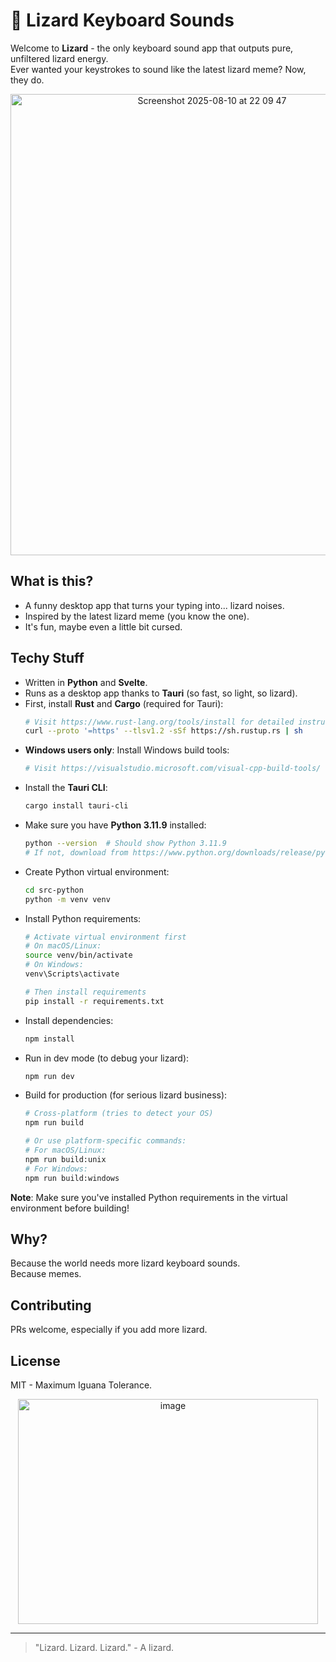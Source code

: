 # 🦎 Lizard Keyboard Sounds

Welcome to **Lizard** - the only keyboard sound app that outputs pure, unfiltered lizard energy.  
Ever wanted your keystrokes to sound like the latest lizard meme? Now, they do.
<p align="center">
<img width="629" height="738" alt="Screenshot 2025-08-10 at 22 09 47" src="https://github.com/user-attachments/assets/1e0249e5-901e-487f-b44b-f6aef2397863" />
</p>

## What is this?

- A funny desktop app that turns your typing into... lizard noises.  
- Inspired by the latest lizard meme (you know the one).
- It's fun, maybe even a little bit cursed.

## Techy Stuff

- Written in **Python** and **Svelte**.
- Runs as a desktop app thanks to **Tauri** (so fast, so light, so lizard).
- First, install **Rust** and **Cargo** (required for Tauri):
  ```sh
  # Visit https://www.rust-lang.org/tools/install for detailed instructions
  curl --proto '=https' --tlsv1.2 -sSf https://sh.rustup.rs | sh
  ```
- **Windows users only**: Install Windows build tools:
  ```sh
  # Visit https://visualstudio.microsoft.com/visual-cpp-build-tools/
  ```
- Install the **Tauri CLI**:
  ```sh
  cargo install tauri-cli
  ```
- Make sure you have **Python 3.11.9** installed:
  ```sh
  python --version  # Should show Python 3.11.9
  # If not, download from https://www.python.org/downloads/release/python-3119/
  ```
- Create Python virtual environment:
  ```sh
  cd src-python
  python -m venv venv
  ```
- Install Python requirements:
  ```sh
  # Activate virtual environment first
  # On macOS/Linux:
  source venv/bin/activate
  # On Windows:
  venv\Scripts\activate
  
  # Then install requirements
  pip install -r requirements.txt
  ```
- Install dependencies:  
  ```sh
  npm install
  ```
- Run in dev mode (to debug your lizard):  
  ```sh
  npm run dev
  ```
- Build for production (for serious lizard business):  
  ```sh
  # Cross-platform (tries to detect your OS)
  npm run build
  
  # Or use platform-specific commands:
  # For macOS/Linux:
  npm run build:unix
  # For Windows:
  npm run build:windows
  ```

**Note**: Make sure you've installed Python requirements in the virtual environment before building!

## Why?

Because the world needs more lizard keyboard sounds.  
Because memes.

## Contributing

PRs welcome, especially if you add more lizard.

## License

MIT - Maximum Iguana Tolerance.

<p align="center">
<img width="480" height="360" alt="image" src="https://c.tenor.com/kh1Jla77OeIAAAAC/tenor.gif" />
</p>

---

> "Lizard. Lizard. Lizard." - A lizard.
